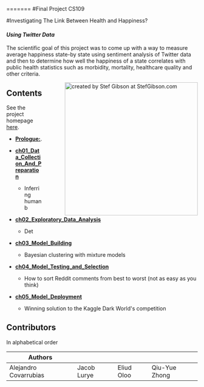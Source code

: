 
=======
#Final Project CS109


#Investigating The Link Between Health and Happiness?

#### *Using Twitter Data*

The scientific goal of this project was to come up with a way to measure average happiness state-by state using sentiment analysis of Twitter data and then to determine how well the happiness of a state correlates with public health statistics such as morbidity, mortality, healthcare quality and other criteria.

<div style="float: right; margin-left: 30px;"><img title="created by Stef Gibson at StefGibson.com"style="float: right;margin-left: 30px;" src="http://www.massage1.com/wp-content/uploads/healthhappiness.jpg" align=right height = 350 /></div>


Contents
------

See the project homepage [here](http://hackersforhumanhealth.me).



* [**Prologue:**](http://nbviewer.ipython.org/urls/raw.github.com/CamDavidsonPilon/Probabilistic-Programming-and-Bayesian-Methods-for-Hackers/master/Prologue/Prologue.ipynb).

* [**ch01_Data_Collection_And_Preparation**](http://nbviewer.ipython.org/urls/raw.github.com/CamDavidsonPilon/Probabilistic-Programming-and-Bayesian-Methods-for-Hackers/master/Chapter1_Introduction/Chapter1.ipynb)
    - Inferring human b
    
* [**ch02_Exploratory_Data_Analysis**](http://nbviewer.ipython.org/urls/raw.github.com/CamDavidsonPilon/Probabilistic-Programming-and-Bayesian-Methods-for-Hackers/master/Chapter2_MorePyMC/Chapter2.ipynb)
    - Det
    
* [**ch03_Model_Building**](http://nbviewer.ipython.org/urls/raw.github.com/CamDavidsonPilon/Probabilistic-Programming-and-Bayesian-Methods-for-Hackers/master/Chapter3_MCMC/Chapter3.ipynb)
    - Bayesian clustering with mixture models
    
* [**ch04_Model_Testing_and_Selection**](http://nbviewer.ipython.org/urls/raw.github.com/CamDavidsonPilon/Probabilistic-Programming-and-Bayesian-Methods-for-Hackers/master/Chapter4_TheGreatestTheoremNeverTold/Chapter4.ipynb)
    - How to sort Reddit comments from best to worst (not as easy as you think)
    
* [**ch05_Model_Deployment**](http://nbviewer.ipython.org/urls/raw.github.com/CamDavidsonPilon/Probabilistic-Programming-and-Bayesian-Methods-for-Hackers/master/Chapter5_LossFunctions/Chapter5.ipynb) 
    - Winning solution to the Kaggle Dark World's competition
    

Contributors
-----
In alphabetical order


Authors | | | |
--- | --- | --- | ---
Alejandro Covarrubias |  Jacob Lurye | Eliud Oloo |Qiu-Yue Zhong


